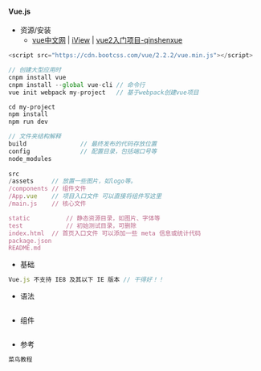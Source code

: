 #### **Vue.js**

* 资源/安装
  * [vue中文网](https://vuefe.cn/v2/guide/) \| [iView](https://gold.xitu.io/post/58a5a53761ff4b006c44ba5b?utm_source=gold_browser_extension) \| [vue2入门项目-qinshenxue](vue2-vue-router2-webpack2)

```js
<script src="https://cdn.bootcss.com/vue/2.2.2/vue.min.js"></script>

// 创建大型应用时
cnpm install vue
cnpm install --global vue-cli // 命令行
vue init webpack my-project   // 基于webpack创建vue项目

cd my-project
npm install
npm run dev

// 文件夹结构解释
build	            // 最终发布的代码存放位置
config	            // 配置目录，包括端口号等 
node_modules
	
src	
/assets     // 放置一些图片，如logo等。
/components // 组件文件
/App.vue    // 项目入口文件 可以直接将组件写这里
/main.js    // 核心文件

static	        // 静态资源目录，如图片、字体等
test	        // 初始测试目录，可删除
index.html	// 首页入口文件 可以添加一些 meta 信息或统计代码
package.json	
README.md	
```

* 基础

```js
Vue.js 不支持 IE8 及其以下 IE 版本 // 干得好！！


```

* 语法

```js

```

* 组件

```js

```

* 参考

```js
菜鸟教程
```



